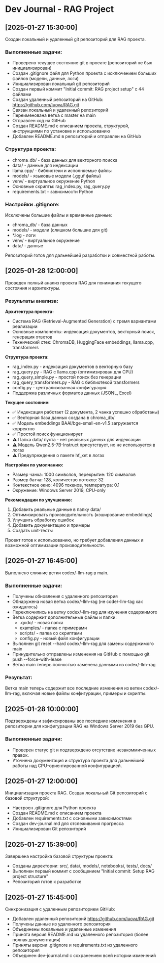# Dev Journal - RAG Project

## [2025-01-27 15:30:00]
Создан локальный и удаленный git репозиторий для RAG проекта.

### Выполненные задачи:
- Проверено текущее состояние git в проекте (репозиторий не был инициализирован)
- Создан .gitignore файл для Python проекта с исключением больших файлов (модели, данные, логи)
- Инициализирован локальный git репозиторий
- Создан первый коммит "Initial commit: RAG project setup" с 44 файлами
- Создан удаленный репозиторий на GitHub: https://github.com/iuova/RAG.git
- Связан локальный и удаленный репозиторий
- Переименована ветка с master на main
- Отправлен код на GitHub
- Создан README.md с описанием проекта, структурой, инструкциями по установке и использованию
- Добавлен README.md в репозиторий и отправлен на GitHub

### Структура проекта:
- chroma_db/ - база данных для векторного поиска
- data/ - данные для индексации  
- llama.cpp/ - библиотеки и исполняемые файлы
- models/ - языковые модели (.gguf файлы)
- venv/ - виртуальное окружение Python
- Основные скрипты: rag_index.py, rag_query.py
- requirements.txt - зависимости Python

### Настройки .gitignore:
Исключены большие файлы и временные данные:
- chroma_db/ - база данных
- models/ - модели (слишком большие для git)
- *.log - логи
- venv/ - виртуальное окружение
- data/ - данные

Репозиторий готов для дальнейшей разработки и совместной работы.

## [2025-01-28 12:00:00]
Проведен полный анализ проекта RAG для понимания текущего состояния и архитектуры.

### Результаты анализа:

**Архитектура проекта:**
- Система RAG (Retrieval-Augmented Generation) с тремя вариантами реализации
- Основные компоненты: индексация документов, векторный поиск, генерация ответов
- Технический стек: ChromaDB, HuggingFace embeddings, llama.cpp, transformers

**Структура проекта:**
- rag_index.py - индексация документов в векторную базу
- rag_query.py - RAG с llama.cpp (оптимизирован для CPU)
- rag_query_simple.py - простой поиск без генерации
- rag_query_transformers.py - RAG с библиотекой transformers
- config.py - централизованная конфигурация
- Поддержка различных форматов данных (JSONL, Excel)

**Текущее состояние:**
- ✅ Индексация работает (2 документа, 2 чанка успешно обработаны)
- ✅ Векторная база данных создана в chroma_db/
- ✅ Модель embeddings BAAI/bge-small-en-v1.5 загружается корректно
- ✅ Простой поиск функционирует
- ⚠️ Папка data/ пуста - нет реальных данных для индексации
- ⚠️ Модель Qwen2.5-7B-Instruct присутствует, но не используется в логах
- ⚠️ Предупреждения о пакете hf_xet в логах

**Настройки по умолчанию:**
- Размер чанка: 1000 символов, перекрытие: 120 символов
- Размер батча: 128, количество потоков: 32
- Контекстное окно: 4096 токенов, температура: 0.1
- Окружение: Windows Server 2019, CPU-only

**Рекомендации по улучшению:**
1. Добавить реальные данные в папку data/
2. Оптимизировать производительность (кэширование embeddings)
3. Улучшить обработку ошибок
4. Добавить документацию и примеры
5. Создать unit-тесты

Проект готов к использованию, но требует добавления данных и возможной оптимизации производительности.

## [2025-01-27 16:45:00]
Выполнено слияние ветки codex/-llm-rag в main.

### Выполненные задачи:
- Получены обновления с удаленного репозитория
- Обнаружена новая ветка codex/-llm-rag (не code/-llm-tag как ожидалось)
- Переключились на ветку codex/-llm-rag для изучения содержимого
- Ветка содержит дополнительные файлы и папки:
  - .qodo/ - новая папка
  - examples/ - папка с примерами
  - scripts/ - папка со скриптами  
  - config.py - новый файл конфигурации
- Выполнен git reset --hard codex/-llm-rag для замены содержимого main
- Принудительно отправлены изменения на GitHub с помощью git push --force-with-lease
- Ветка main теперь полностью заменена данными из codex/-llm-rag

### Результат:
Ветка main теперь содержит все последние изменения из ветки codex/-llm-rag, включая новые файлы конфигурации, примеры и скрипты.

## [2025-01-28 10:00:00]
Подтверждены и зафиксированы все последние изменения в репозитории для конфигурации RAG на Windows Server 2019 без GPU.

### Выполненные задачи:
- Проверен статус git и подтверждено отсутствие незакоммиченных правок.
- Уточнена документация и структура проекта для дальнейшей работы над CPU-ориентированной конфигурацией.

## [2025-01-27 12:00:00]
Инициализация проекта RAG. Создан локальный Git репозиторий с базовой структурой:
- Настроен .gitignore для Python проекта
- Создан README.md с описанием проекта
- Добавлен requirements.txt с основными зависимостями
- Создан dev-journal.md для отслеживания прогресса
- Инициализирован Git репозиторий

## [2025-01-27 15:39:00]
Завершена настройка базовой структуры проекта:
- Созданы директории: src/, data/, models/, notebooks/, tests/, docs/
- Выполнен первый коммит с сообщением "Initial commit: Setup RAG project structure"
- Репозиторий готов к разработке

## [2025-01-27 15:45:00]
Синхронизация с удаленным репозиторием GitHub:
- Добавлен удаленный репозиторий https://github.com/iuova/RAG.git
- Получены данные из удаленного репозитория
- Объединены локальные и удаленные изменения
- Принята версия README.md из удаленного репозитория (более полная документация)
- Приняты версии .gitignore и requirements.txt из удаленного репозитория
- Объединен dev-journal.md с сохранением всей истории изменений
